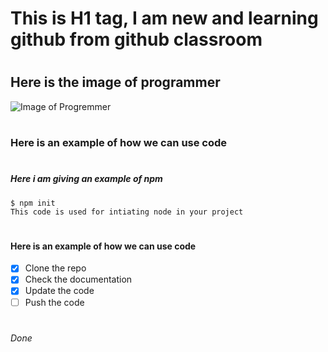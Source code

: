 # <h1> This is H1 tag, I am new and learning github from github classroom

# <h2> Here is the image of programmer

![Image of Progremmer](https://drive.google.com/uc?id=1AZPIKOAESD8aSe6-6G-v-d1SF_JjdC0y)

# <h3> Here is an example of how we can use code
# <h5> Here i am giving an example of npm
```
$ npm init
This code is used for intiating node in your project
```
# <h4> Here is an example of how we can use code

- [X] Clone the repo
- [X] Check the documentation
- [X] Update the code
- [ ] Push the code

# <h6> Done
